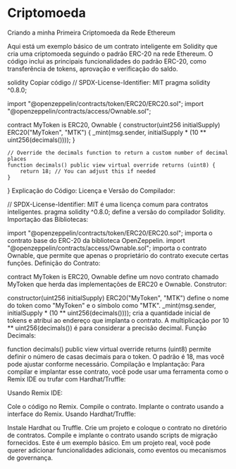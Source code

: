 # Criptomoeda
Criando a minha Primeira Criptomoeda da Rede Ethereum

Aqui está um exemplo básico de um contrato inteligente em Solidity que cria uma criptomoeda seguindo o padrão ERC-20 na rede Ethereum. O código inclui as principais funcionalidades do padrão ERC-20, como transferência de tokens, aprovação e verificação do saldo.

solidity
Copiar código
// SPDX-License-Identifier: MIT
pragma solidity ^0.8.0;

import "@openzeppelin/contracts/token/ERC20/ERC20.sol";
import "@openzeppelin/contracts/access/Ownable.sol";

contract MyToken is ERC20, Ownable {
    constructor(uint256 initialSupply) ERC20("MyToken", "MTK") {
        _mint(msg.sender, initialSupply * (10 ** uint256(decimals())));
    }
    
    // Override the decimals function to return a custom number of decimal places
    function decimals() public view virtual override returns (uint8) {
        return 18; // You can adjust this if needed
    }
}
Explicação do Código:
Licença e Versão do Compilador:

// SPDX-License-Identifier: MIT é uma licença comum para contratos inteligentes.
pragma solidity ^0.8.0; define a versão do compilador Solidity.
Importação das Bibliotecas:

import "@openzeppelin/contracts/token/ERC20/ERC20.sol"; importa o contrato base do ERC-20 da biblioteca OpenZeppelin.
import "@openzeppelin/contracts/access/Ownable.sol"; importa o contrato Ownable, que permite que apenas o proprietário do contrato execute certas funções.
Definição do Contrato:

contract MyToken is ERC20, Ownable define um novo contrato chamado MyToken que herda das implementações de ERC20 e Ownable.
Construtor:

constructor(uint256 initialSupply) ERC20("MyToken", "MTK") define o nome do token como "MyToken" e o símbolo como "MTK".
_mint(msg.sender, initialSupply * (10 ** uint256(decimals()))); cria a quantidade inicial de tokens e atribui ao endereço que implanta o contrato. A multiplicação por 10 ** uint256(decimals()) é para considerar a precisão decimal.
Função Decimals:

function decimals() public view virtual override returns (uint8) permite definir o número de casas decimais para o token. O padrão é 18, mas você pode ajustar conforme necessário.
Compilação e Implantação:
Para compilar e implantar esse contrato, você pode usar uma ferramenta como o Remix IDE ou trufar com Hardhat/Truffle:

Usando Remix IDE:

Cole o código no Remix.
Compile o contrato.
Implante o contrato usando a interface do Remix.
Usando Hardhat/Truffle:

Instale Hardhat ou Truffle.
Crie um projeto e coloque o contrato no diretório de contratos.
Compile e implante o contrato usando scripts de migração fornecidos.
Este é um exemplo básico. Em um projeto real, você pode querer adicionar funcionalidades adicionais, como eventos ou mecanismos de governança.
